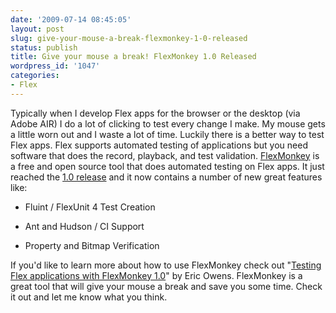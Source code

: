 ```yaml
---
date: '2009-07-14 08:45:05'
layout: post
slug: give-your-mouse-a-break-flexmonkey-1-0-released
status: publish
title: Give your mouse a break! FlexMonkey 1.0 Released
wordpress_id: '1047'
categories:
- Flex
---
```


Typically when I develop Flex apps for the browser or the desktop (via Adobe AIR) I do a lot of clicking to test every change I make.  My mouse gets a little worn out and I waste a lot of time.  Luckily there is a better way to test Flex apps.  Flex supports automated testing of applications but you need software that does the record, playback, and test validation.  [FlexMonkey](http://www.gorillalogic.com/stuff.flexmonkey.html) is a free and open source tool that does automated testing on Flex apps.  It just reached the [1.0 release](http://www.infoq.com/news/2009/07/flex-monkey-1.0-released) and it now contains a number of new great features like:





  * Fluint / FlexUnit 4 Test Creation


  * Ant and Hudson / CI Support


  * Property and Bitmap Verification



If you'd like to learn more about how to use FlexMonkey check out "[Testing Flex applications with FlexMonkey 1.0](http://www.adobe.com/devnet/flex/articles/flexmonkey.html)" by Eric Owens.  FlexMonkey is a great tool that will give your mouse a break and save you some time.  Check it out and let me know what you think.
